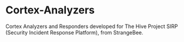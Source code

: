 # Cortex-Analyzers
Cortex Analyzers and Responders developed for The Hive Project SIRP (Security Incident Response Platform), from StrangeBee.
